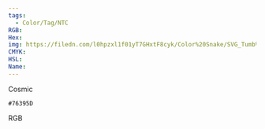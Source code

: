 ```yaml
---
tags:
  - Color/Tag/NTC
RGB:
Hex:
img: https://filedn.com/l0hpzxl1f01yT7GHxtF8cyk/Color%20Snake/SVG_Tumb%20Mass%20No%20Name/76395D.svg
CMYK:
HSL:
Name:
---
```

Cosmic
```palette
#76395D
```
RGB
